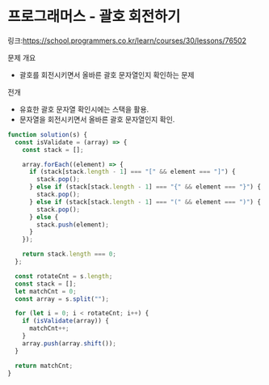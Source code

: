 # 프로그래머스 - 괄호 회전하기

링크:https://school.programmers.co.kr/learn/courses/30/lessons/76502

문제 개요

- 괄호를 회전시키면서 올바른 괄호 문자열인지 확인하는 문제

전개

- 유효한 괄호 문자열 확인시에는 스택을 활용.
- 문자열을 회전시키면서 올바른 괄호 문자열인지 확인.

```js
function solution(s) {
  const isValidate = (array) => {
    const stack = [];

    array.forEach((element) => {
      if (stack[stack.length - 1] === "[" && element === "]") {
        stack.pop();
      } else if (stack[stack.length - 1] === "{" && element === "}") {
        stack.pop();
      } else if (stack[stack.length - 1] === "(" && element === ")") {
        stack.pop();
      } else {
        stack.push(element);
      }
    });

    return stack.length === 0;
  };

  const rotateCnt = s.length;
  const stack = [];
  let matchCnt = 0;
  const array = s.split("");

  for (let i = 0; i < rotateCnt; i++) {
    if (isValidate(array)) {
      matchCnt++;
    }
    array.push(array.shift());
  }

  return matchCnt;
}
```
